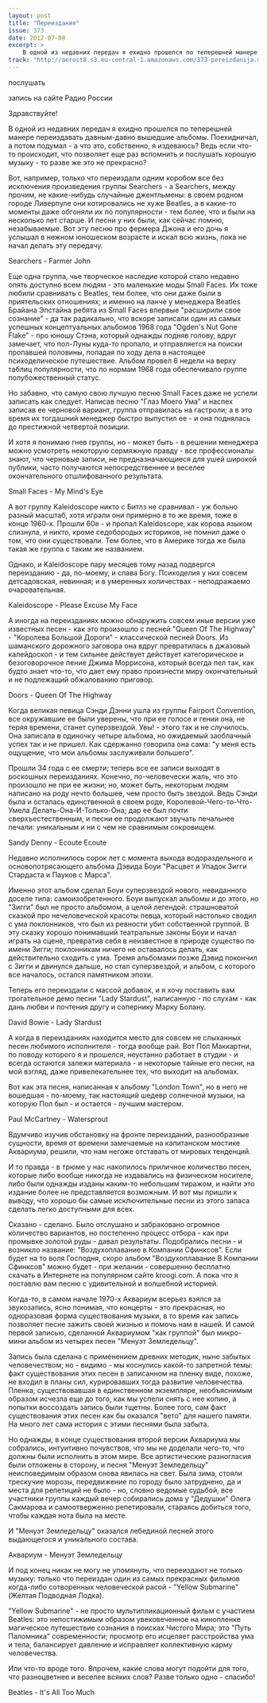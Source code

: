 ```yaml
---
layout: post
title: "Переиздания"
issue: 373
date: 2012-07-08
excerpt: >
    В одной из недавних передач я ехидно прошелся по теперешней манере переиздавать давным-давно вышедшие альбомы. Поехидничал, а потом подумал - а что это, собственно, я издеваюсь? Ведь если что-то происходит, что позволяет еще раз вспомнить и послушать хорошую музыку - то разве же это не прекрасно?
track: "http://aerost8.s3.eu-central-1.amazonaws.com/373-pereizdanija.mp3"
---
```


послушать

запись на сайте Радио России

Здравствуйте!

В одной из недавних передач я ехидно прошелся по теперешней манере переиздавать давным-давно вышедшие альбомы. Поехидничал, а потом подумал - а что это, собственно, я издеваюсь? Ведь если что-то происходит, что позволяет еще раз вспомнить и послушать хорошую музыку - то разве же это не прекрасно?

Вот, например, только что переиздали одним коробом все без исключения произведения группы Searchers - а Searchers, между прочим, не какие-нибудь случайные джентльмены: в своем родном городе Ливерпуле они котировались не хуже Beatles, а в какие-то моменты даже обгоняли их по популярности - тем более, что и были на несколько лет старше. И песни у них были, как сейчас помню, незабываемые. Вот эту песню про фермера Джона и его дочь я услышал в нежном юношеском возрасте и искал всю жизнь, пока не начал делать эту передачу.

Searchers - Farmer John

Еще одна группа, чье творческое наследие которой стало недавно опять доступно всем людям - это маленькие моды Small Faces. Их тоже любили сравнивать с Beatles, тем более, что они даже были в приятельских отношениях; и именно на ланче у менеджера Beatles Брайана Эпстайна ребята из Small Faces впервые "расширили свое сознание" - да так радикально, что вскоре записали один из самых успешных концептуальных альбомов 1968 года "Ogden's Nut Gone Flake" - про юношу Стэна, который однажды подняв голову, вдруг замечает, что пол-Луны куда-то пропало, и отправляется на поиски пропавшей половины, попадая по ходу дела в настоящее психоделическое путешествие. Альбом провел 6 недели на верху таблиц популярности, что по нормам 1968 года обеспечивало группе полубожественный статус.

Но забавно, что самую свою лучшую песню Small Faces даже не успели записать как следует. Написав песню "Глаз Моего Ума" и наспех записав ее черновой вариант, группа отправилась на гастроли; а в это время их тогдашний менеджер быстро выпустил ее - и она поднялась до престижной четвертой позиции.

И хотя я понимаю гнев группы, но - может быть - в решении менеджера можно усмотреть некоторую сермяжную правду - все профессионалы знают, что черновые записи, не предназначающиеся для ушей широкой публики, часто получаются непосредственнее и веселее окончательного отшлифованного результата.

Small Faces - My Mind's Eye

А вот группу Kaleidoscope никто с Битлз не сравнивал - уж больно разный масштаб, хотя играли они примерно в то же время, тоже в конце 1960-х. Прошли 60е - и пропал Kaleidoscope, как корова языком слизнула, и никто, кроме седобородых историков, не помнил даже о том, что они существовали. Тем более, что в Америке тогда же была такая же группа с таким же названием.

Однако, и Kaleidoscope пару месяцев тому назад подвергся переизданию - да, по-моему, и слава Богу. Психоделия у них совсем детсадовская, невинная; и в умеренных количествах - неподражаемо очаровательная.

Kaleidoscope - Please Excuse My Face

А иногда на переизданиях можно обнаружить совсем иные версии уже известных песен - как это произошло с песней "Queen Of The Highway" - "Королева Большой Дороги" - классической песней Doors. Из шаманского дорожного заговора она вдруг превратилась в джазовый калейдоскоп - и тем сильнее действует действует категорическое и безоговорочное пение Джима Моррисона, который всегда пел так, как будто знает что-то, что дает ему право произнести миру окончательный и не подлежащий обжалованию приговор.

Doors - Queen Of The Highway

Когда великая певица Сэнди Дэнни ушла из группы Fairport Convention, все окружавшие ее были уверены, что при ее голосе и гении она, не теряя времени, станет суперзвездой. Увы! - этого так и не случилось. Она записала в одиночку четыре альбома, но ожидаемый заоблачный успех так и не пришел. Как сдержанно говорила она сама: "у меня есть ощущение, что мои альбомы заслуживали большего".

Прошли 34 года с ее смерти; теперь все ее записи выходят в роскошных переизданиях. Конечно, по-человечески жаль, что это произошло не при ее жизни; но, может быть, некоторым людям написано на роду нечто большее, чем просто быть звездой. Ведь Сэнди была и осталась единственной в своем роде, Королевой-Чего-то-Что-Умела Делать-Она-И-Только-Она; дар ее был почти сверхъестественным, и песни ее продолжают звучать печальнее печали: уникальным и ни с чем не сравнимым сокровищем.

Sandy Denny - Ecoute Ecoute

Недавно исполнилось сорок лет с момента выхода водораздельного и основопотрясающего альбома Дэвида Боуи "Расцвет и Упадок Зигги Стардаста и Пауков с Марса".

Именно этот альбом сделал Боуи суперзвездой нового, невиданного доселе типа: самоизобретенного. Боуи выпускал альбомы и до этого, но "Зигги" был не просто альбомом, а целой легендой: страшноватой сказкой про нечеловеческой красоты певца, который настолько сводил с ума поклонников, что был из ревности убит собственной группой. В эту сказку хорошо понимавший театральные законы Боуи и начал играть на сцене, превратив себя в неизвестное в природе существо по имени Зигги; поклонникам ничего не оставалось делать, как действительно сходить с ума. Тремя альбомами позже Дэвид покончил с Зигги и двинулся дальше, но стал суперзвездой, и альбом, с которого все началось, остался памятником эпохи.

Теперь его переиздали с массой добавок, и я хочу поставить вам трогательное демо песни "Lady Stardust", написанную - по слухам - как дань любви и почтения другу и сопернику Марку Болану.

David Bowie - Lady Stardust

А когда в переизданиях находится место для совсем не слыханных песен любимого исполнителя - тогда вообще рай. Вот Пол Маккартни, по поводу которого я и прошелся, неустанно работает в студии - и всегда остаются залежи материала - и некоторые тайные его песни, на мой взгляд, даже привелекательнее тех, что выходит на альбомах.

Вот как эта песня, написанная к альбому "London Town", но в него не вошедшая - по-моему, так настоящий шедевр солнечной музыки, на которую Пол был - и остается - лучшим мастером.

Paul McCartney - Watersprout

Вдумчиво изучив обстановку на фронте переизданий, разнообразные сущности, время от времени замечаемые на капитанском мостике Аквариума, решили, что нам негоже отставать от мировых тенденций.

И то правда - в трюме у нас накопилось приличное количество песен, которые либо вообще никогда не издавались на физическом носителе, либо были однажды изданы каким-то небольшим тиражом, и найти это издание более не представляется возможным. И вот мы пришли к выводу, что хорошо бы самые исключительные песни из этого запаса сделать легко доступными для всех.

Сказано - сделано. Было отслушано и забраковано огромное количество вариантов, но постепенно процесс отбора - как при промывке золотой руды - давал результаты. Подобрались песни - и возникло название: "Воздухоплавание в Компании Сфинксов". Если будет на то воля Господня, скоро альбом "Воздухоплавание В Компании Сфинксов" можно будет - при желании - совершенно бесплатно скачать в Интернете на популярном сайте kroogi.com. А пока что я поставлю вам песню с удивительной и волшебной историей.

Когда-то, в самом начале 1970-х Аквариум всерьез взялся за звукозапись, ясно понимая, что концерты - это прекрасная, но одноразовая форма существования музыки, в то время как запись позволяет песне зажить своей жизнью и помочь нам в нашей. И самой первой записью, сделанной Аквариумом "как группой" был микро-мини альбом из четырех песен "Менуэт Земледельцу".

Запись была сделана с применением древних методик, ныне забытых человечеством; но - видимо - мы коснулись какой-то запретной темы: факт существования этих песен в записанном на пленку виде, похоже, не входил в планы сил, курировавших тогда развитие человечества. Пленка, существовавшая в единственном экземпляре, необъяснимым образом исчезла еще до того, как мы успели снять с нее копию, а попытки воссоздать запись были тщетны. Более того, сам факт существования этих песен как бы оказался "вето" для нашего памяти. На много лет сама история с этими песнями была забыта.

Но однажды, в конце существования второй версии Аквариума мы собрались, интуитивно почувствов, что мы не доделали чего-то, что должны были исполнить в этом мире. Все артистические разногласия были отложены в сторону, и песня "Менуэт Земледельцу" неисповедимым образом снова явилась на свет. Была зима, стояли трескучие морозы, передвижение по городу было затруднено, да и места для репетиций не было - но, словно ведомые судьбой, все участники группы каждый вечер собирались дома у "Дедушки" Олега Сакмарова и самоотверженно репетировали, стараясь добиться того, чтобы каждая нота была на месте.

И "Менуэт Земледельцу" оказался лебединой песней этого выдающегося и уникального состава.

Аквариум - Менуэт Земледельцу

И под конец никак не могу не упомянуть, что переиздают не только музыку: только что переиздан один из самых прекрасных фильмов когда-либо сотворенных человеческой расой - "Yellow Submarine" (Желтая Подводная Лодка).

"Yellow Submarine" - не просто мультипликационный фильм с участием Beatles: это непостижимым образом увековеченное на кинопленке магическое путешествие сознания в поисках Чистого Мира; это "Путь Паломника" современности; просмотр его исцеляет расстройства ума и тела, балансирует давление и исправляет коллективную карму человечества.

Или что-то вроде того. Впрочем, какие слова могут подойти для того, что разноцветнее и веселее всяких слов? Разве только одно - спасибо!

Beatles - It's All Too Much
